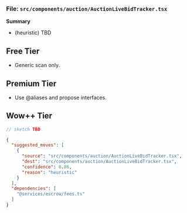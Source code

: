 ### File: `src/components/auction/AuctionLiveBidTracker.tsx`

**Summary**
- (heuristic) TBD

## Free Tier
- Generic scan only.

## Premium Tier
- Use @aliases and propose interfaces.

## Wow++ Tier
```ts
// sketch TBD
```

```json
{
  "suggested_moves": [
    {
      "source": "src/components/auction/AuctionLiveBidTracker.tsx",
      "dest": "src/components/auction/AuctionLiveBidTracker.tsx",
      "confidence": 0.86,
      "reason": "heuristic"
    }
  ],
  "dependencies": [
    "@services/escrow/fees.ts"
  ]
}
```
